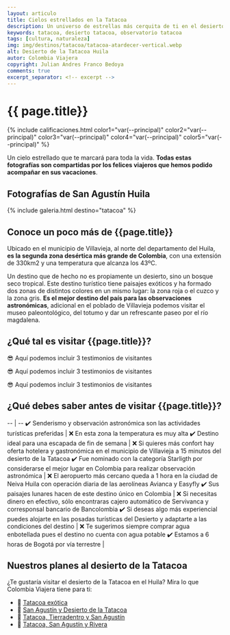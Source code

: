 ```yaml
---
layout: articulo
title: Cielos estrellados en la Tatacoa
description: Un universo de estrellas más cerquita de ti en el desierto de la Tatacoa.
keywords: tatacoa, desierto tatacoa, observatorio tatacoa
tags: [cultura, naturaleza]
img: img/destinos/tatacoa/tatacoa-atardecer-vertical.webp
alt: Desierto de la Tatacoa Huila
autor: Colombia Viajera
copyright: Julian Andres Franco Bedoya
comments: true
excerpt_separator: <!-- excerpt -->
---
```

# {{ page.title}}

<!-- Calificación de las estrellas. Cada color es una estrella -->
{% include calificaciones.html color1="var(--principal)" color2="var(--principal)" color3="var(--principal)" color4="var(--principal)" color5="var(--principal)" %}

<!-- Párrafo de introducción -->
Un cielo estrellado que te marcará para toda la vida. **Todas estas fotografías son compartidas por los felices viajeros que hemos podido acompañar en sus vacaciones**.
<!-- excerpt -->

## Fotografías de San Agustín Huila

<!-- Esta sección toma las fotos de los nombres que aparecen en el archivo san-agustin.yml. Si deseas cambiar fotos, solamente cambias la ruta en ese archivo con el nombre de la nueva foto. Recuerda adaptar los tamaños igual al resto de las imágenes -->
{% include galeria.html destino="tatacoa" %}

## Conoce un poco más de {{page.title}}

Ubicado en el municipio de Villavieja, al norte del departamento del Huila, **es la segunda zona desértica más grande de Colombia**, con una extensión de 330km2 y una temperatura que alcanza los 43ºC.

Un destino que de hecho no es propiamente un desierto, sino un bosque seco tropical. Este destino turístico tiene paisajes exóticos y ha formado dos zonas de distintos colores en un mismo lugar: la zona roja o el cuzco y la zona gris. **Es el mejor destino del país para las observaciones astronómicas**, adicional en el poblado de Villavieja podemos visitar el museo paleontológico, del totumo y dar un refrescante paseo por el río magdalena.

## ¿Qué tal es visitar {{page.title}}?

😎 Aquí podemos incluir 3 testimonios de visitantes

😎 Aquí podemos incluir 3 testimonios de visitantes

😎 Aquí podemos incluir 3 testimonios de visitantes

## ¿Qué debes saber antes de visitar {{page.title}}?

<!-- La siguiente es una tabla de dos columnas. La primera columna son aspectos positivos. Comienza con el primer símbolo y termina en la línea vertical. La segunda columna son aspecto un poco negativos, no mucho. Estos comienzan en la X y terminan en el punto aparte. Se llena cada columna según el número de aspectos. Al ser más aspectos positivos que negativos, se dejan las filas hasta la línea vertical. Luego se copia la siguiente línea, se pega y se pone la siguiente fila con solo aspectos positivos  -->

-- | --
✔️ Senderismo y observación astronómica son las actividades turísticas preferidas | ❌ En esta zona la temperatura es muy alta
✔️ Destino ideal para una escapada de fin de semana | ❌ Si quieres más confort hay oferta hotelera y gastronómica en el municipio de Villavieja a 15 minutos del desierto de la Tatacoa
✔️ Fue nominado con la categoría Starligth por considerarse el mejor lugar en Colombia para realizar observación astronómica | ❌ El aeropuerto más cercano queda a 1 hora en la ciudad de Neiva Huila con operación diaria de las aerolíneas Avianca y Easyfly
✔️ Sus paisajes lunares hacen de este destino único en Colombia | ❌ Si necesitas dinero en efectivo, sólo encontraras cajero automático de Servivanca y corresponsal bancario de Bancolombia
✔️ Si deseas algo más experiencial puedes alojarte en las posadas turísticas del Desierto y adaptarte a las condiciones del destino | ❌ Te sugerimos siempre comprar agua enbotellada pues el destino no cuenta con agua potable
✔️ Estamos a 6 horas de Bogotá por vía terrestre |

## Nuestros planes al desierto de la Tatacoa

¿Te gustaría visitar el desierto de la Tatacoa en el Huila? Mira lo que Colombia Viajera tiene para ti:

- 🎒 [Tatacoa exótica]({{site.baseurl}}/naturaleza/tour-tatacoa-exotica/ "Tour Tatacoa exótica")
- 🎒 [San Agustín y Desierto de la Tatacoa]({{site.baseurl}}/cultura/tour-desierto-tatacoa-san-agustin-huila/ "Tour Tatacoa y San Agustíns")
- 🎒 [Tatacoa, Tierradentro y San Agustín]({{site.baseurl}}/cultura/tour-tatacoa-tierradentro-san-agustin/ "Tour Tatacoa, Tierradentro y San Agustín")
- 🎒 [Tatacoa, San Agustín y Rivera]({{site.baseurl}}/cultura/tour-huila-paraiso-por-descubrir/ "Tour Tatacoa, San Agustín y Rivera")
